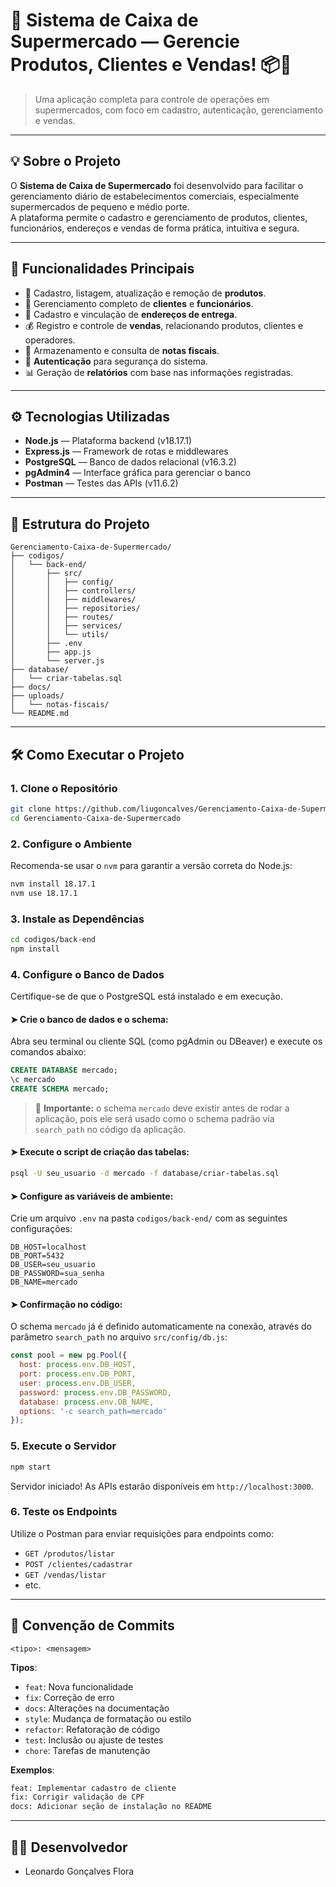 
# 🛒 Sistema de Caixa de Supermercado — Gerencie Produtos, Clientes e Vendas! 📦💾

> Uma aplicação completa para controle de operações em supermercados, com foco em cadastro, autenticação, gerenciamento e vendas.

---

## 💡 Sobre o Projeto

O **Sistema de Caixa de Supermercado** foi desenvolvido para facilitar o gerenciamento diário de estabelecimentos comerciais, especialmente supermercados de pequeno e médio porte.  
A plataforma permite o cadastro e gerenciamento de produtos, clientes, funcionários, endereços e vendas de forma prática, intuitiva e segura.

---

## 🎯 Funcionalidades Principais

- 🛒 Cadastro, listagem, atualização e remoção de **produtos**.
- 👤 Gerenciamento completo de **clientes** e **funcionários**.
- 📍 Cadastro e vinculação de **endereços de entrega**.
- 💰 Registro e controle de **vendas**, relacionando produtos, clientes e operadores.
- 🧾 Armazenamento e consulta de **notas fiscais**.
- 🔐 **Autenticação** para segurança do sistema.
- 📊 Geração de **relatórios** com base nas informações registradas.

---

## ⚙️ Tecnologias Utilizadas

- **Node.js** — Plataforma backend (v18.17.1)
- **Express.js** — Framework de rotas e middlewares
- **PostgreSQL** — Banco de dados relacional (v16.3.2)
- **pgAdmin4** — Interface gráfica para gerenciar o banco
- **Postman** — Testes das APIs (v11.6.2)

---

## 📁 Estrutura do Projeto

```plaintext
Gerenciamento-Caixa-de-Supermercado/
├── codigos/
│   └── back-end/
│       ├── src/
│       │   ├── config/
│       │   ├── controllers/
│       │   ├── middlewares/
│       │   ├── repositories/
│       │   ├── routes/
│       │   ├── services/
│       │   └── utils/
│       ├── .env
│       ├── app.js
│       └── server.js
├── database/
│   └── criar-tabelas.sql
├── docs/
├── uploads/
│   └── notas-fiscais/
└── README.md
```

---

## 🛠️ Como Executar o Projeto

### 1. Clone o Repositório

```bash
git clone https://github.com/liugoncalves/Gerenciamento-Caixa-de-Supermercado.git
cd Gerenciamento-Caixa-de-Supermercado
```

### 2. Configure o Ambiente

Recomenda-se usar o `nvm` para garantir a versão correta do Node.js:

```bash
nvm install 18.17.1
nvm use 18.17.1
```

### 3. Instale as Dependências

```bash
cd codigos/back-end
npm install
```

### 4. Configure o Banco de Dados

Certifique-se de que o PostgreSQL está instalado e em execução.

#### ➤ Crie o banco de dados e o schema:

Abra seu terminal ou cliente SQL (como pgAdmin ou DBeaver) e execute os comandos abaixo:

```sql
CREATE DATABASE mercado;
\c mercado
CREATE SCHEMA mercado;
```

> 🛑 **Importante:** o schema `mercado` deve existir antes de rodar a aplicação, pois ele será usado como o schema padrão via `search_path` no código da aplicação.

#### ➤ Execute o script de criação das tabelas:

```bash
psql -U seu_usuario -d mercado -f database/criar-tabelas.sql
```

#### ➤ Configure as variáveis de ambiente:

Crie um arquivo `.env` na pasta `codigos/back-end/` com as seguintes configurações:

```
DB_HOST=localhost
DB_PORT=5432
DB_USER=seu_usuario
DB_PASSWORD=sua_senha
DB_NAME=mercado
```

#### ➤ Confirmação no código:

O schema `mercado` já é definido automaticamente na conexão, através do parâmetro `search_path` no arquivo `src/config/db.js`:

```js
const pool = new pg.Pool({
  host: process.env.DB_HOST,
  port: process.env.DB_PORT,
  user: process.env.DB_USER,
  password: process.env.DB_PASSWORD,
  database: process.env.DB_NAME,
  options: '-c search_path=mercado'
});
```

### 5. Execute o Servidor

```bash
npm start
```

Servidor iniciado! As APIs estarão disponíveis em `http://localhost:3000`.

### 6. Teste os Endpoints

Utilize o Postman para enviar requisições para endpoints como:

- `GET /produtos/listar`
- `POST /clientes/cadastrar`
- `GET /vendas/listar`
- etc.

---

## 📖 Convenção de Commits

```text
<tipo>: <mensagem>
```

**Tipos**:

- `feat`: Nova funcionalidade
- `fix`: Correção de erro
- `docs`: Alterações na documentação
- `style`: Mudança de formatação ou estilo
- `refactor`: Refatoração de código
- `test`: Inclusão ou ajuste de testes
- `chore`: Tarefas de manutenção

**Exemplos**:

```bash
feat: Implementar cadastro de cliente
fix: Corrigir validação de CPF
docs: Adicionar seção de instalação no README
```

---

## 👨‍💻 Desenvolvedor

- Leonardo Gonçalves Flora